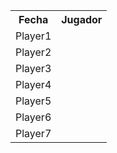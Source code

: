 <html>
<head>

</head>
  <body>
  

<table>

<tr>
  <th>Fecha</th>
  <th>Jugador</th>
</tr>

<tr>
  <td>Player1</td>
</tr>

<tr>
  <td>Player2</td>
</tr>

<tr>
  <td>Player3</td>
</tr>

<tr>
  <td>Player4</td>
</tr>

<tr>
  <td>Player5</td>
</tr>

  <tr>
    <td>Player6</td>
  </tr>

  <tr>
    <td>Player7</td>
  </tr>


</table>

  </body>
</html>



